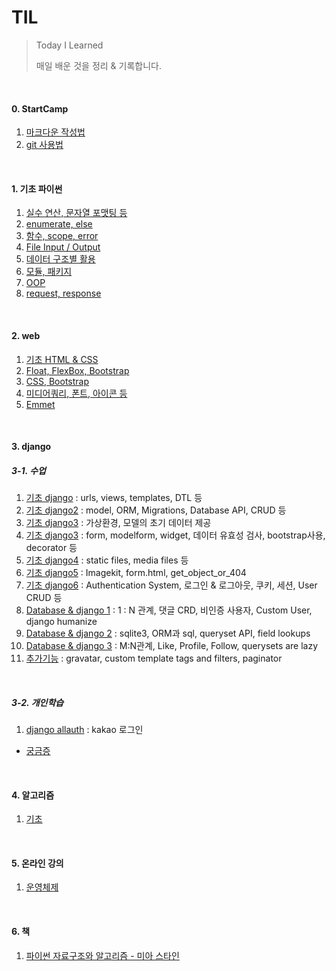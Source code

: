 # TIL

> Today I Learned
>
> 매일 배운 것을 정리 & 기록합니다.

<br/>

#### 0. StartCamp

1. [마크다운 작성법](https://github.com/SJ12896/TIL/blob/master/startcamp/day1/markdown.md) 
2. [git 사용법](https://github.com/SJ12896/TIL/blob/master/startcamp/day3/git.md)

<br/>

#### 1. 기초 파이썬

1. [실수 연산, 문자열 포맷팅 등](https://github.com/SJ12896/TIL/blob/master/python/0118.md) 
2. [enumerate, else](https://github.com/SJ12896/TIL/blob/master/python/0119.md) 
3. [함수, scope, error](https://github.com/SJ12896/TIL/blob/master/python/0120.md) 
4. [File Input / Output](https://github.com/SJ12896/TIL/blob/master/python/0122.md) 
5. [데이터 구조별 활용](https://github.com/SJ12896/TIL/blob/master/python/0125.md)
6. [모듈, 패키지](https://github.com/SJ12896/TIL/blob/master/python/0126.md)
7. [OOP](https://github.com/SJ12896/TIL/blob/master/python/0127.md)
8. [request, response](https://github.com/SJ12896/TIL/blob/master/python/0129.md)

<br/>

#### 2. web

1. [기초 HTML & CSS](https://github.com/SJ12896/TIL/blob/master/web/0201.md)
2. [Float, FlexBox, Bootstrap ](https://github.com/SJ12896/TIL/blob/master/web/0202.md)
3. [CSS, Bootstrap ](https://github.com/SJ12896/TIL/blob/master/web/0204.md)
4. [미디어쿼리, 폰트, 아이콘 등](https://github.com/SJ12896/TIL/blob/master/web/0205.md)
5. [Emmet](https://github.com/SJ12896/TIL/blob/master/web/0206.md)

<br/>

#### 3. django

##### 3-1. 수업

1. [기초 django](https://github.com/SJ12896/TIL/blob/master/django/0308.md) : urls, views, templates, DTL 등
2. [기초 django2](https://github.com/SJ12896/TIL/blob/master/django/0310.md) : model, ORM, Migrations, Database API, CRUD 등
3. [기초 django3](https://github.com/SJ12896/TIL/blob/master/django/0312.md) : 가상환경, 모델의 초기 데이터 제공
4. [기초 django3](https://github.com/SJ12896/TIL/blob/master/django/0316.md) : form, modelform, widget, 데이터 유효성 검사, bootstrap사용, decorator 등
5. [기초 django4](https://github.com/SJ12896/TIL/blob/master/django/0318.md) : static files, media files 등
6. [기초 django5](https://github.com/SJ12896/TIL/blob/master/django/0319.md) : Imagekit, form.html, get_object_or_404
7. [기초 django6](https://github.com/SJ12896/TIL/blob/master/django/0322.md) : Authentication System, 로그인 & 로그아웃, 쿠키, 세션, User CRUD 등
8. [Database & django 1](https://github.com/SJ12896/TIL/blob/master/django/0324.md) : 1 : N 관계, 댓글 CRD, 비인증 사용자, Custom User, django humanize
9. [Database & django 2](https://github.com/SJ12896/TIL/blob/master/django/0325.md) : sqlite3, ORM과 sql, queryset API, field lookups
10. [Database & django 3](https://github.com/SJ12896/TIL/blob/master/django/0329.md) : M:N관계, Like, Profile, Follow, querysets are lazy
11. [추가기능](https://github.com/SJ12896/TIL/blob/master/django/0402.md) : gravatar, custom template tags and filters, paginator

<br/>

##### 3-2. 개인학습

1. [django allauth](https://github.com/SJ12896/TIL/blob/master/django/allauth.md) : kakao 로그인

- [궁금증](https://github.com/SJ12896/TIL/blob/master/django/extra.md)

<br/>

#### 4. 알고리즘

1. [기초](https://github.com/SJ12896/TIL/blob/master/algorithm/README.md)

<br/>

#### 5. 온라인 강의

1. [운영체제](https://github.com/SJ12896/TIL/blob/master/online_courses/CS/README.md)

<br/>

#### 6. 책

1. [파이썬 자료구조와 알고리즘 - 미아 스타인](https://github.com/SJ12896/TIL/blob/master/book/miastein/README.md)



